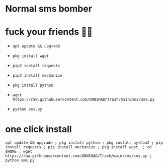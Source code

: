 # Normal sms bomber

# fuck your friends 😬😅

* `apt update && upgrade`

* `pkg install wget`

* `pip2 install requests`

* `pip2 install mechanize`

* `pkg install python`

* `wget https://raw.githubusercontent.com/DNNIHAD/Trash/main/sms/sms.py`

* `python sms.py`

# one click install 

```
apt update && upgrade ; pkg install python ; pkg install python2 ; pip install requests ; pip install mechanize ; pkg install wget  ; cd $HOME ; wget https://raw.githubusercontent.com/DNNIHAD/Trash/main/sms/sms.py ; python sms.py
```
